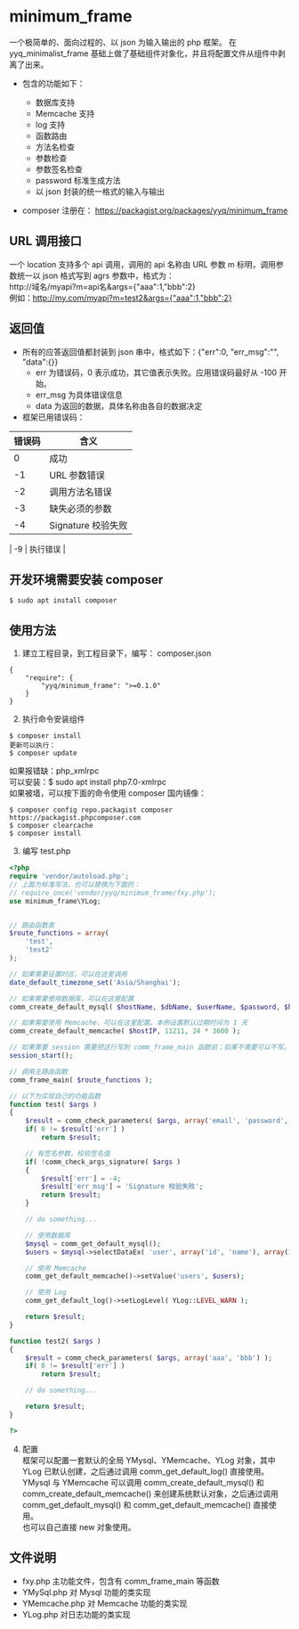 # minimum_frame
一个极简单的、面向过程的、以 json 为输入输出的 php 框架。 在 yyq_minimalist_frame 基础上做了基础组件对象化，并且将配置文件从组件中剥离了出来。

* 包含的功能如下：
  * 数据库支持
  * Memcache 支持
  * log 支持
  * 函数路由
  * 方法名检查
  * 参数检查
  * 参数签名检查
  * password 标准生成方法
  * 以 json 封装的统一格式的输入与输出

* composer 注册在： https://packagist.org/packages/yyq/minimum_frame

## URL 调用接口
一个 location 支持多个 api 调用，调用的 api 名称由 URL 参数 m 标明，调用参数统一以 json 格式写到 agrs 参数中，格式为：  
http://域名/myapi?m=api名&args={"aaa":1,"bbb":2}  
例如：http://my.com/myapi?m=test2&args={"aaa":1,"bbb":2}

## 返回值
* 所有的应答返回值都封装到 json 串中，格式如下：{"err":0, "err_msg":"", "data":{}}
    * err 为错误码，0 表示成功，其它值表示失败。应用错误码最好从 -100 开始。
    * err_msg 为具体错误信息
    * data 为返回的数据，具体名称由各自的数据决定
* 框架已用错误码：  

| 错误码 | 含义 |
| ---- | ---- |
| 0 | 成功 |
| -1 | URL 参数错误 |
| -2 | 调用方法名错误 |
| -3 | 缺失必须的参数 |
| -4 | Signature 校验失败 |

| -9 | 执行错误 |


## 开发环境需要安装 composer
```
$ sudo apt install composer
```

## 使用方法
1. 建立工程目录，到工程目录下，编写： composer.json
```
{
    "require": {
        "yyq/minimum_frame": ">=0.1.0"
    }
}
```

2. 执行命令安装组件
```shell
$ composer install
更新可以执行：
$ composer update
```
如果报错缺：php_xmlrpc  
可以安装：$ sudo apt install php7.0-xmlrpc  
如果被墙，可以按下面的命令使用 composer 国内镜像：  
```shell
$ composer config repo.packagist composer https://packagist.phpcomposer.com
$ composer clearcache
$ composer install
```


3. 编写 test.php
``` php
<?php
require 'vendor/autoload.php';
// 上面为标准写法，也可以替换为下面的：
// require_once('vendor/yyq/minimum_frame/fxy.php');
use minimum_frame\YLog;


// 路由函数表
$route_functions = array(
    'test',
    'test2'
);

// 如果需要设置时区，可以在这里调用
date_default_timezone_set('Asia/Shanghai');

// 如果需要使用数据库，可以在这里配置
comm_create_default_mysql( $hostName, $dbName, $userName, $password, $hostPort = 3306 );

// 如果需要使用 Memcache，可以在这里配置。本例设置默认过期时间为 1 天
comm_create_default_memcache( $hostIP, 11211, 24 * 3600 );

// 如果需要 session 需要把这行写到 comm_frame_main 函数前；如果不需要可以不写。
session_start();

// 调用主路由函数
comm_frame_main( $route_functions );

// 以下为实现自己的功能函数
function test( $args )
{
    $result = comm_check_parameters( $args, array('email', 'password', 'signature') );
    if( 0 != $result['err'] )
        return $result;

    // 有签名参数，校验签名值
    if( !comm_check_args_signature( $args )
    {
        $result['err'] = -4;
        $result['err_msg'] = 'Signature 校验失败';
        return $result;
    }

    // do something...

    // 使用数据库
    $mysql = comm_get_default_mysql();
    $users = $mysql->selectDataEx( 'user', array('id', 'name'), array(1, 'yyq') );

    // 使用 Memcache
    comm_get_default_memcache()->setValue('users', $users);

    // 使用 Log
    comm_get_default_log()->setLogLevel( YLog::LEVEL_WARN );

    return $result;
}

function test2( $args )
{
    $result = comm_check_parameters( $args, array('aaa', 'bbb') );
    if( 0 != $result['err'] )
        return $result;

    // do something...

    return $result;
}

?>
```

4. 配置  
框架可以配置一套默认的全局 YMysql、YMemcache、YLog 对象，其中 YLog 已默认创建，之后通过调用 comm_get_default_log() 直接使用。  
YMysql 与 YMemcache 可以调用 comm_create_default_mysql() 和 comm_create_default_memcache() 来创建系统默认对象，之后通过调用 comm_get_default_mysql() 和 comm_get_default_memcache() 直接使用。  
也可以自己直接 new 对象使用。

## 文件说明
* fxy.php 主功能文件，包含有 comm_frame_main 等函数
* YMySql.php 对 Mysql 功能的类实现
* YMemcache.php 对 Memcache 功能的类实现
* YLog.php 对日志功能的类实现

